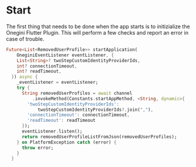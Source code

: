 # Start


The first thing that needs to be done when the app starts is to initizialize the Onegini Flutter Plugin. This will perform a few checks and report an error in case of trouble.

```dart
Future<List<RemovedUserProfile>> startApplication(
    OneginiEventListener eventListener, {
    List<String>? twoStepCustomIdentityProviderIds,
    int? connectionTimeout,
    int? readTimeout,
  }) async {
    _eventListener = eventListener;
    try {
      String removedUserProfiles = await channel
          .invokeMethod(Constants.startAppMethod, <String, dynamic>{
        'twoStepCustomIdentityProviderIds':
            twoStepCustomIdentityProviderIds?.join(","),
        'connectionTimeout': connectionTimeout,
        'readTimeout': readTimeout
      });
      eventListener.listen();
      return removedUserProfileListFromJson(removedUserProfiles);
    } on PlatformException catch (error) {
      throw error;
    }
  }
```
